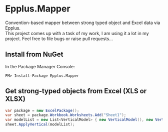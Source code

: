 # Epplus.Mapper

Convention-based mapper between strong typed object and Excel data via Epplus.  
This project comes up with a task of my work, I am using it a lot in my project. Feel free to file bugs or raise pull requests...

## Install from NuGet
In the Package Manager Console:

`PM> Install-Package Epplus.Mapper`

## Get strong-typed objects from Excel (XLS or XLSX)

```C#
var package = new ExcelPackage();
var sheet = package.Workbook.Worksheets.Add("Sheet1");
var modelList = new List<VerticalModel> { new VerticalModel(), new VerticalModel() };
sheet.ApplyVertical(modelList);
